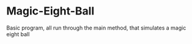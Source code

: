 # Magic-Eight-Ball
Basic program, all run through the main method, that simulates a 
magic eight ball

